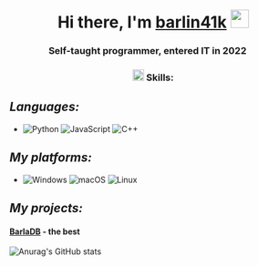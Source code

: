 <h1 align="center">Hi there, I'm <a href="https://github.com/barlin41k" target="_blank">barlin41k</a> 
<img src="https://github.com/blackcater/blackcater/raw/main/images/Hi.gif" height="32"/></h1>
<h3 align="center">Self-taught programmer, entered IT in 2022
<img src="https://gifdb.com/images/high/coding-animated-laptop-flow-stream-ja04010rm5o68zfk.gif" height="16"/></h3>

<h3 align="center"><img src="https://www.animatedimages.org/data/media/280/animated-star-image-0151.gif" height="20"/> Skills:</h3>

## *Languages:*
- ![Python](https://img.shields.io/badge/python-3670A0?style=for-the-badge&logo=python&logoColor=ffdd54) ![JavaScript](https://img.shields.io/badge/javascript-%23323330.svg?style=for-the-badge&logo=javascript&logoColor=%23F7DF1E) ![C++](https://img.shields.io/badge/c++-%2300599C.svg?style=for-the-badge&logo=c%2B%2B&logoColor=white)
## *My platforms:*
- ![Windows](https://img.shields.io/badge/Windows-0078D6?style=for-the-badge&logo=windows&logoColor=white) ![macOS](https://img.shields.io/badge/mac%20os-000000?style=for-the-badge&logo=macos&logoColor=F0F0F0) ![Linux](https://img.shields.io/badge/Linux-FCC624?style=for-the-badge&logo=linux&logoColor=black)


## *My projects:*
#### [BarlaDB](https://github.com/barlin41k/barladb) - the best

![Anurag's GitHub stats](https://github-readme-stats.vercel.app/api?username=barlin41k&show_icons=true&theme=dark)
